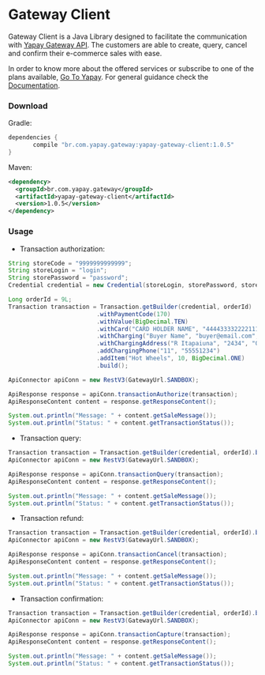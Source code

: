 # Gateway Client

Gateway Client is a Java Library designed to facilitate the communication with [Yapay Gateway API](https://www.yapay.com.br/gateway-de-pagamento/). The customers are able to create, query, cancel and confirm their e-commerce sales with ease.

In order to know more about the offered services or subscribe to one of the plans available, [Go To Yapay](https://www.yapay.com.br). For general guidance check the [Documentation](https://gateway.dev.yapay.com.br/#/).


### Download

Gradle:

```gradle
dependencies {
       compile "br.com.yapay.gateway:yapay-gateway-client:1.0.5"
}
```

Maven:

```xml
<dependency>
  <groupId>br.com.yapay.gateway</groupId>
  <artifactId>yapay-gateway-client</artifactId>
  <version>1.0.5</version>
</dependency>
```

### Usage
- Transaction authorization:
 
```java
String storeCode = "9999999999999";
String storeLogin = "login";
String storePassword = "password";
Credential credential = new Credential(storeLogin, storePassword, storeCode);

Long orderId = 9L;
Transaction transaction = Transaction.getBuilder(credential, orderId)
                         .withPaymentCode(170)
                         .withValue(BigDecimal.TEN)
                         .withCard("CARD HOLDER NAME", "4444333322221111", 12, 2022, "123")
                         .withCharging("Buyer Name", "buyer@email.com", "123.456.789-00")
                         .withChargingAddress("R Itapaiuna", "2434", "05707-001", "Jardim Morumbi", "Sao Paulo", "SP")
                         .addChargingPhone("11", "55551234")
                         .addItem("Hot Wheels", 10, BigDecimal.ONE)
                         .build();

ApiConnector apiConn = new RestV3(GatewayUrl.SANDBOX);

ApiResponse response = apiConn.transactionAuthorize(transaction);
ApiResponseContent content = response.getResponseContent();

System.out.println("Message: " + content.getSaleMessage());
System.out.println("Status: " + content.getTransactionStatus());

```

- Transaction query:

```java
Transaction transaction = Transaction.getBuilder(credential, orderId).build();
ApiConnector apiConn = new RestV3(GatewayUrl.SANDBOX);

ApiResponse response = apiConn.transactionQuery(transaction);
ApiResponseContent content = response.getResponseContent();

System.out.println("Message: " + content.getSaleMessage());
System.out.println("Status: " + content.getTransactionStatus());

```

- Transaction refund:

```java
Transaction transaction = Transaction.getBuilder(credential, orderId).build();
ApiConnector apiConn = new RestV3(GatewayUrl.SANDBOX);

ApiResponse response = apiConn.transactionCancel(transaction);
ApiResponseContent content = response.getResponseContent();

System.out.println("Message: " + content.getSaleMessage());
System.out.println("Status: " + content.getTransactionStatus());

```

- Transaction confirmation:

```java
Transaction transaction = Transaction.getBuilder(credential, orderId).build();
ApiConnector apiConn = new RestV3(GatewayUrl.SANDBOX);

ApiResponse response = apiConn.transactionCapture(transaction);
ApiResponseContent content = response.getResponseContent();

System.out.println("Message: " + content.getSaleMessage());
System.out.println("Status: " + content.getTransactionStatus());

```
